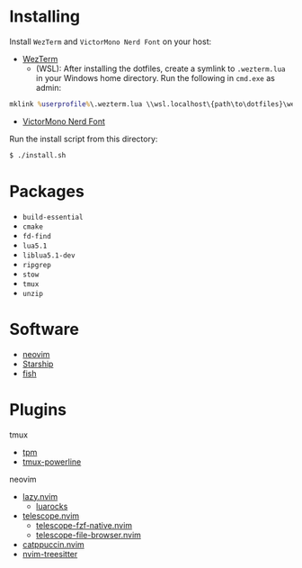 # Installing

Install `WezTerm` and `VictorMono Nerd Font` on your host:

- [WezTerm](https://wezterm.org/)
    - (WSL): After installing the dotfiles, create a symlink to `.wezterm.lua` in your Windows home directory. Run the following in `cmd.exe` as admin:

```cmd
mklink %userprofile%\.wezterm.lua \\wsl.localhost\{path\to\dotfiles}\wezterm\.wezterm.lua
```

- [VictorMono Nerd Font](https://github.com/ryanoasis/nerd-fonts/releases/download/v3.3.0/VictorMono.zip)

Run the install script from this directory:

```bash
$ ./install.sh
```

# Packages

- `build-essential`
- `cmake`
- `fd-find`
- `lua5.1`
- `liblua5.1-dev`
- `ripgrep`
- `stow`
- `tmux`
- `unzip`

# Software

- [neovim](https://neovim.io/)
- [Starship](https://starship.rs/)
- [fish](https://fishshell.com/)

# Plugins

tmux
- [tpm](https://github.com/tmux-plugins/tpm)
- [tmux-powerline](https://github.com/erikw/tmux-powerline)

neovim
- [lazy.nvim](https://lazy.folke.io/)
    - [luarocks](https://luarocks.org/)
- [telescope.nvim](https://github.com/nvim-telescope/telescope.nvim)
    - [telescope-fzf-native.nvim](https://github.com/nvim-telescope/telescope-fzf-native.nvim)
    - [telescope-file-browser.nvim](https://github.com/nvim-telescope/telescope-file-browser.nvim)
- [catppuccin.nvim](https://github.com/catppuccin/nvim)
- [nvim-treesitter](https://github.com/nvim-treesitter/nvim-treesitter)

